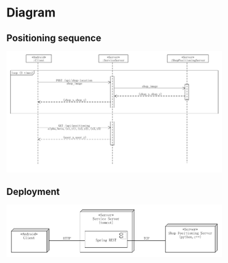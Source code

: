 # Diagram

## Positioning sequence

![](https://raw.githubusercontent.com/GetYourLocation/Dashboard/master/doc/img/seq_positioning.png)

## Deployment

![](https://raw.githubusercontent.com/GetYourLocation/Dashboard/master/doc/img/deployment.png)
